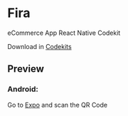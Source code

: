 # Fira

eCommerce App React Native Codekit

Download in [Codekits](https://codekits.co/fira.html)

## Preview

### Android:

Go to [Expo](https://expo.io/@serranoarevalo/fira) and scan the QR Code
